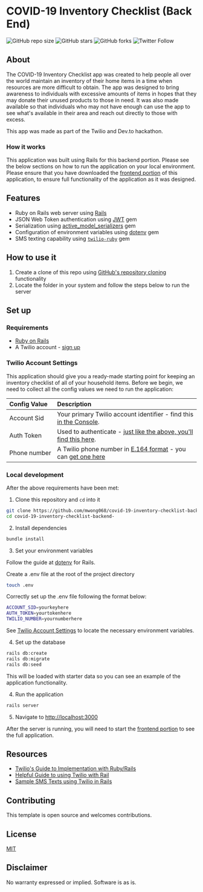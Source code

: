 # COVID-19 Inventory Checklist (Back End)

![GitHub repo size](https://img.shields.io/github/repo-size/mwong068/covid-19-inventory-checklist-backend-)
![GitHub stars](https://img.shields.io/github/stars/mwong068/covid-19-inventory-checklist-backend-)
![GitHub forks](https://img.shields.io/github/forks/mwong068/covid-19-inventory-checklist-backend-)
![Twitter Follow](https://img.shields.io/twitter/follow/mwong068?style=social)

## About

The COVID-19 Inventory Checklist app was created to help people all over the world maintain an inventory of their home items in a time when resources are more difficult to obtain. The app was designed to bring awareness to individuals with excessive amounts of items in hopes that they may donate their unused products to those in need. It was also made available so that individuals who may not have enough can use the app to see what's available in their area and reach out directly to those with excess.

This app was made as part of the Twilio and Dev.to hackathon.

### How it works

This application was built using Rails for this backend portion. Please see the below sections on how to run the application on your local environment.
Please ensure that you have downloaded the [frontend portion](https://github.com/mwong068/covid-19-inventory-checklist-frontend) of this application, to ensure full functionality of the application as it was designed.

<!--
**TODO: UML Diagram**
We can render UML diagrams using [Mermaid](https://mermaidjs.github.io/).
**TODO: Describe how it works**
-->

## Features

- Ruby on Rails web server using [Rails](https://rubyonrails.org/)
- JSON Web Token authentication using [JWT](https://github.com/jwt/ruby-jwt) gem
- Serialization using [active_model_serializers](https://github.com/rails-api/active_model_serializers) gem
- Configuration of environment variables using [dotenv](https://github.com/bkeepers/dotenv) gem
- SMS texting capability using [`twilio-ruby`](https://github.com/twilio/twilio-ruby) gem

## How to use it

1. Create a clone of this repo using [GitHub's repository cloning](https://help.github.com/en/github/creating-cloning-and-archiving-repositories/cloning-a-repository-from-github) functionality
2. Locate the folder in your system and follow the steps below to run the server

## Set up

### Requirements

- [Ruby on Rails](https://rubyonrails.org/)
- A Twilio account - [sign up](https://www.twilio.com/try-twilio)

### Twilio Account Settings

This application should give you a ready-made starting point for keeping an inventory checklist of all of your household items. Before we begin, we need to collect
all the config values we need to run the application:

| Config&nbsp;Value | Description                                                                                                                                                  |
| :---------------- | :----------------------------------------------------------------------------------------------------------------------------------------------------------- |
| Account&nbsp;Sid  | Your primary Twilio account identifier - find this [in the Console](https://www.twilio.com/console).                                                         |
| Auth&nbsp;Token   | Used to authenticate - [just like the above, you'll find this here](https://www.twilio.com/console).                                                         |
| Phone&nbsp;number | A Twilio phone number in [E.164 format](https://en.wikipedia.org/wiki/E.164) - you can [get one here](https://www.twilio.com/console/phone-numbers/incoming) |

### Local development

After the above requirements have been met:

1. Clone this repository and `cd` into it

```bash
git clone https://github.com/mwong068/covid-19-inventory-checklist-backend-.git
cd covid-19-inventory-checklist-backend-
```

2. Install dependencies

```bash
bundle install
```

3. Set your environment variables

Follow the guide at [dotenv](https://github.com/bkeepers/dotenv) for Rails.

Create a .env file at the root of the project directory
```bash
touch .env
```

Correctly set up the .env file following the format below:
```bash
ACCOUNT_SID=yourkeyhere
AUTH_TOKEN=yourtokenhere
TWILIO_NUMBER=yournumberhere
```

See [Twilio Account Settings](#twilio-account-settings) to locate the necessary environment variables.

4. Set up the database

```bash
rails db:create
rails db:migrate
rails db:seed
```

This will be loaded with starter data so you can see an example of the application functionality.

4. Run the application

```bash
rails server
```

5. Navigate to [http://localhost:3000](http://localhost:3000)

After the server is running, you will need to start the [frontend portion](https://github.com/mwong068/covid-19-inventory-checklist-frontend) to see the full application.
                                                       

## Resources

- [Twilio's Guide to Implementation with Ruby/Rails](https://www.twilio.com/docs/sms/quickstart/ruby#install-ruby-and-the-twilio-helper-library)
- [Helpful Guide to using Twilio with Rail](https://www.twilio.com/blog/2014/02/twilio-on-rails-integrating-twilio-with-your-rails-4-app.html)
- [Sample SMS Texts using Twilio in Rails](https://www.twilio.com/docs/sms/tutorials/server-notifications-ruby-rails?code-sample=code-reading-twilio-configuration-through-environment-variables-5&code-language=Ruby&code-sdk-version=default)

## Contributing

This template is open source and welcomes contributions.

## License

[MIT](http://www.opensource.org/licenses/mit-license.html)

## Disclaimer

No warranty expressed or implied. Software is as is.